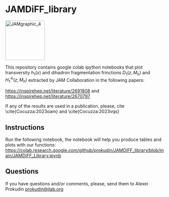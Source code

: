 # JAMDiFF_library 
<img width="125" alt="JAMgraphic_4" src="https://github.com/prokudin/JAMDiFF_library/assets/11931101/6aabe777-d903-4ab5-9588-e5e9f18d7c70"> 

This repository contains google colab ipython notebooks that plot transversity $h_1(x)$ and dihadron fragmentation frinctions $D_1(z,M_h)$ and $H_1^{\sphericalangle}(z,M_h)$ extracted by JAM Collaboration in the following papers:

https://inspirehep.net/literature/2691808 and https://inspirehep.net/literature/2670797

If any of the results are used in a publication, please, cite
\cite{Cocuzza:2023oam} and \cite{Cocuzza:2023vqs}

## Instructions

Run the following notebook, the notebook will help you produce tables and plots with our functions:
https://colab.research.google.com/github/prokudin/JAMDiFF_library/blob/main/JAMDiFF_Library.ipynb

## Questions

If you have questions and/or comments, please, send them to Alexei Prokudin <prokudin@jlab.org>

